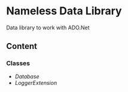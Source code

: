﻿# Nameless Data Library

Data library to work with ADO.Net

## Content

### Classes

- _Database_
- _LoggerExtension_